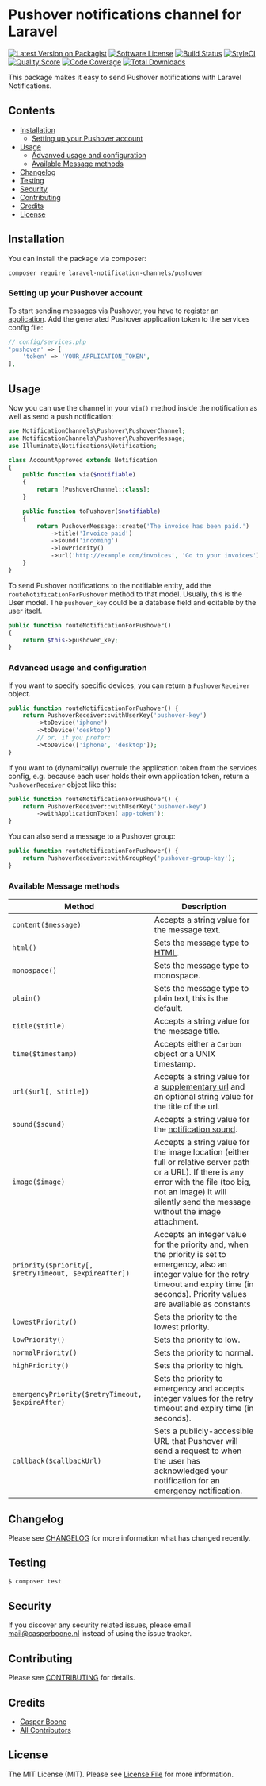 # Pushover notifications channel for Laravel

[![Latest Version on Packagist](https://img.shields.io/packagist/v/laravel-notification-channels/pushover.svg?style=flat-square)](https://packagist.org/packages/laravel-notification-channels/pushover)
[![Software License](https://img.shields.io/badge/license-MIT-brightgreen.svg?style=flat-square)](LICENSE.md)
[![Build Status](https://img.shields.io/github/actions/workflow/status/laravel-notification-channels/pushover/test.yml?style=flat-square)](https://github.com/laravel-notification-channels/pushover/actions)
[![StyleCI](https://styleci.io/repos/65543497/shield)](https://styleci.io/repos/65543497)
[![Quality Score](https://img.shields.io/scrutinizer/g/laravel-notification-channels/pushover.svg?style=flat-square)](https://scrutinizer-ci.com/g/laravel-notification-channels/pushover)
[![Code Coverage](https://img.shields.io/scrutinizer/coverage/g/laravel-notification-channels/pushover/master.svg?style=flat-square)](https://scrutinizer-ci.com/g/laravel-notification-channels/pushover/?branch=master)
[![Total Downloads](https://img.shields.io/packagist/dt/laravel-notification-channels/pushover.svg?style=flat-square)](https://packagist.org/packages/laravel-notification-channels/pushover)

This package makes it easy to send Pushover notifications with Laravel Notifications.

## Contents

- [Installation](#installation)
    - [Setting up your Pushover account](#setting-up-your-pushover-account)
- [Usage](#usage)
    - [Advanved usage and configuration](#advanced-usage-and-configuration)
    - [Available Message methods](#available-message-methods)
- [Changelog](#changelog)
- [Testing](#testing)
- [Security](#security)
- [Contributing](#contributing)
- [Credits](#credits)
- [License](#license)

## Installation

You can install the package via composer:

```bash
composer require laravel-notification-channels/pushover
```

### Setting up your Pushover account

To start sending messages via Pushover, you have to [register an application](https://pushover.net/apps/build).
Add the generated Pushover application token to the services config file:

```php
// config/services.php
'pushover' => [
    'token' => 'YOUR_APPLICATION_TOKEN',
],
```

## Usage

Now you can use the channel in your `via()` method inside the notification as well as send a push notification:

```php
use NotificationChannels\Pushover\PushoverChannel;
use NotificationChannels\Pushover\PushoverMessage;
use Illuminate\Notifications\Notification;

class AccountApproved extends Notification
{
    public function via($notifiable)
    {
        return [PushoverChannel::class];
    }

    public function toPushover($notifiable)
    {
        return PushoverMessage::create('The invoice has been paid.')
            ->title('Invoice paid')
            ->sound('incoming')
            ->lowPriority()
            ->url('http://example.com/invoices', 'Go to your invoices');
    }
}
```

To send Pushover notifications to the notifiable entity, add the `routeNotificationForPushover` method to that model. 
Usually, this is the User model. The `pushover_key` could be a database field and editable by the user itself.

```php
public function routeNotificationForPushover()
{
    return $this->pushover_key;
}
```

### Advanced usage and configuration

If you want to specify specific devices, you can return a `PushoverReceiver` object.

```php
public function routeNotificationForPushover() {
    return PushoverReceiver::withUserKey('pushover-key')
        ->toDevice('iphone')
        ->toDevice('desktop')
        // or, if you prefer:
        ->toDevice(['iphone', 'desktop']);
}
```

If you want to (dynamically) overrule the application token from the services config, e.g. because each user holds their
own application token, return a `PushoverReceiver` object like this:

```php
public function routeNotificationForPushover() {
    return PushoverReceiver::withUserKey('pushover-key')
        ->withApplicationToken('app-token');
}
```

You can also send a message to a Pushover group:

```php
public function routeNotificationForPushover() {
    return PushoverReceiver::withGroupKey('pushover-group-key');
}
```

### Available Message methods

| Method | Description |
|--------|-------------|
| `content($message)`    | Accepts a string value for the message text.  |
| `html()`               | Sets the message type to [HTML](https://pushover.net/api#html). |
| `monospace()`          | Sets the message type to monospace. |
| `plain()`              | Sets the message type to plain text, this is the default. |
| `title($title)`        | Accepts a string value for the message title. |
| `time($timestamp)`     | Accepts either a `Carbon` object or a UNIX timestamp. |
| `url($url[, $title])`  | Accepts a string value for a [supplementary url](https://pushover.net/api#urls) and an optional string value for the title of the url. |
| `sound($sound)`        | Accepts a string value for the [notification sound](https://pushover.net/api#sounds). |
| `image($image)`        | Accepts a string value for the image location (either full or relative server path or a URL). If there is any error with the file (too big, not an image) it will silently send the message without the image attachment. |
| `priority($priority[, $retryTimeout, $expireAfter])` | Accepts an integer value for the priority and, when the priority is set to emergency, also an integer value for the retry timeout and expiry time (in seconds). Priority values are available as constants | `PushoverMessage::LOWEST_PRIORITY`, `PushoverMessage::LOW_PRIORITY`, `PushoverMessage::NORMAL_PRIORITY` and `PushoverMessage::EMERGENCY_PRIORITY`. |
| `lowestPriority()`     | Sets the priority to the lowest priority. |
| `lowPriority()`        | Sets the priority to low. |
| `normalPriority()`     | Sets the priority to normal. |
| `highPriority()`       | Sets the priority to high. |
| `emergencyPriority($retryTimeout, $expireAfter)` | Sets the priority to emergency and accepts integer values for the retry timeout and expiry time (in seconds). |
| `callback($callbackUrl)` | Sets a publicly-accessible URL that Pushover will send a request to when the user has acknowledged your notification for an emergency notification. |

## Changelog

Please see [CHANGELOG](CHANGELOG.md) for more information what has changed recently.

## Testing

``` bash
$ composer test
```

## Security

If you discover any security related issues, please email mail@casperboone.nl instead of using the issue tracker.

## Contributing

Please see [CONTRIBUTING](CONTRIBUTING.md) for details.

## Credits

- [Casper Boone](https://github.com/casperboone)
- [All Contributors](../../contributors)

## License

The MIT License (MIT). Please see [License File](LICENSE.md) for more information.
